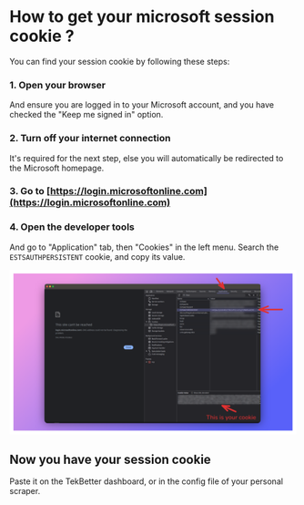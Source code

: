 # How to get your microsoft session cookie ?

You can find your session cookie by following these steps:

### 1. Open your browser 
And ensure you are logged in to your Microsoft account, and you have checked the "Keep me signed in" option.


### 2. Turn off your internet connection
It's required for the next step, else you will automatically be redirected to the Microsoft homepage.

### 3. Go to [https://login.microsoftonline.com](https://login.microsoftonline.com)

### 4. Open the developer tools
And go to "Application" tab, then "Cookies" in the left menu.
Search the `ESTSAUTHPERSISTENT` cookie, and copy its value.

![img.png](getcookies.png)


## Now you have your session cookie
Paste it on the TekBetter dashboard, or in the config file of your personal scraper.